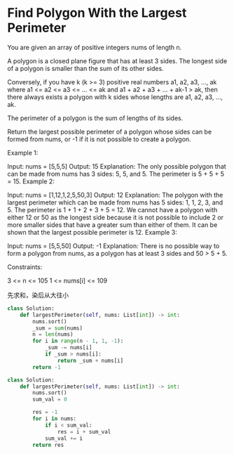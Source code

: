 # Find Polygon With the Largest Perimeter

You are given an array of positive integers nums of length n.

A polygon is a closed plane figure that has at least 3 sides. The longest side of a polygon is smaller than the sum of its other sides.

Conversely, if you have k (k >= 3) positive real numbers a1, a2, a3, ..., ak where a1 <= a2 <= a3 <= ... <= ak and a1 + a2 + a3 + ... + ak-1 > ak, then there always exists a polygon with k sides whose lengths are a1, a2, a3, ..., ak.

The perimeter of a polygon is the sum of lengths of its sides.

Return the largest possible perimeter of a polygon whose sides can be formed from nums, or -1 if it is not possible to create a polygon.

Example 1:

Input: nums = [5,5,5]
Output: 15
Explanation: The only possible polygon that can be made from nums has 3 sides: 5, 5, and 5. The perimeter is 5 + 5 + 5 = 15.
Example 2:

Input: nums = [1,12,1,2,5,50,3]
Output: 12
Explanation: The polygon with the largest perimeter which can be made from nums has 5 sides: 1, 1, 2, 3, and 5. The perimeter is 1 + 1 + 2 + 3 + 5 = 12.
We cannot have a polygon with either 12 or 50 as the longest side because it is not possible to include 2 or more smaller sides that have a greater sum than either of them.
It can be shown that the largest possible perimeter is 12.
Example 3:

Input: nums = [5,5,50]
Output: -1
Explanation: There is no possible way to form a polygon from nums, as a polygon has at least 3 sides and 50 > 5 + 5.

Constraints:

3 <= n <= 105
1 <= nums[i] <= 109

先求和，染后从大往小

```python
class Solution:
    def largestPerimeter(self, nums: List[int]) -> int:
        nums.sort()
        _sum = sum(nums)
        n = len(nums)
        for i in range(n - 1, 1, -1):
            _sum -= nums[i]
            if _sum > nums[i]:
                return _sum + nums[i]
        return -1
```

```python
class Solution:
    def largestPerimeter(self, nums: List[int]) -> int:
        nums.sort()
        sum_val = 0

        res = -1
        for i in nums:
            if i < sum_val:
                res = i + sum_val
            sum_val += i
        return res
```
